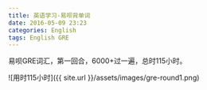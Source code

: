 ```yaml
---
title: 英语学习-易呗背单词
date: 2016-05-09 23:23
categories: English
tags: English GRE
---
```


易呗GRE词汇，第一回合，6000+过一遍，总时115小时。

![用时115小时]({{ site.url }}/assets/images/gre-round1.png)
